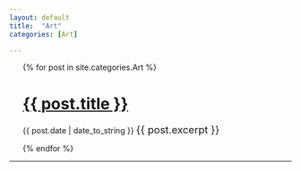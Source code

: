 ```yaml
---
layout: default
title:  "Art"
categories: [Art]

---
```



<ul>
  {% for post in site.categories.Art %}
    <h1><a href="{{ post.url }}">{{ post.title }}</a></h1>
    <span>{{ post.date | date_to_string }}</span>
     <span style="font-size: 1.3em"> {{ post.excerpt }}</span>
 
  {% endfor %}
</ul>

---
